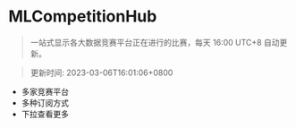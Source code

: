 # MLCompetitionHub

> 一站式显示各大数据竞赛平台正在进行的比赛，每天 16:00 UTC+8 自动更新。
  
> 更新时间: 2023-03-06T16:01:06+0800 

* 多家竞赛平台
* 多种订阅方式
* 下拉查看更多